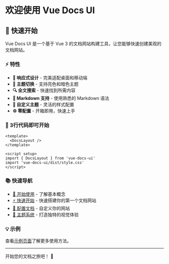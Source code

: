 # 欢迎使用 Vue Docs UI

## 🚀 快速开始

Vue Docs UI 是一个基于 Vue 3 的文档网站构建工具，让您能够快速创建美观的文档网站。

### ⚡ 特性

- **📱 响应式设计** - 完美适配桌面和移动端
- **🌙 主题切换** - 支持亮色和暗色主题
- **🔍 全文搜索** - 快速找到所需内容
- **📝 Markdown 支持** - 使用熟悉的 Markdown 语法
- **🎨 自定义主题** - 灵活的样式配置
- **⚙️ 零配置** - 开箱即用，快速上手

### 🏁 3行代码即可开始

```vue
<template>
  <DocsLayout />
</template>

<script setup>
import { DocsLayout } from 'vue-docs-ui'
import 'vue-docs-ui/dist/style.css'
</script>
```

### 📚 快速导航

- [📖 开始使用](/guide/introduction) - 了解基本概念
- [⚡ 快速开始](/guide/quick-start) - 快速搭建你的第一个文档网站
- [🔧 配置文档](/guide/configuration) - 自定义你的网站
- [🎨 主题系统](/advanced/themes) - 打造独特的视觉体验

### 💡 示例

查看[示例页面](/examples/basic)了解更多使用方法。

---

开始您的文档之旅吧！ 🎉 